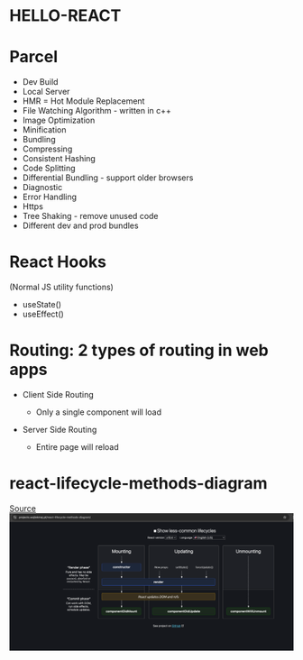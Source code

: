 # HELLO-REACT

# Parcel

- Dev Build
- Local Server
- HMR = Hot Module Replacement
- File Watching Algorithm - written in c++
- Image Optimization
- Minification
- Bundling
- Compressing
- Consistent Hashing
- Code Splitting
- Differential Bundling - support older browsers
- Diagnostic
- Error Handling
- Https
- Tree Shaking - remove unused code
- Different dev and prod bundles

# React Hooks

(Normal JS utility functions)

- useState()
- useEffect()

# Routing: 2 types of routing in web apps

- Client Side Routing
  - Only a single component will load
- Server Side Routing

  - Entire page will reload

# react-lifecycle-methods-diagram

[Source](https://projects.wojtekmaj.pl/react-lifecycle-methods-diagram/)
![React Lifecycle Methods Diagram](./react-lifecycle-methods-diagram.png)
